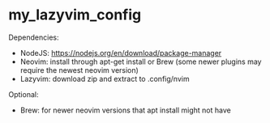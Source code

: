 # my_lazyvim_config

Dependencies:
- NodeJS: https://nodejs.org/en/download/package-manager
- Neovim: install through apt-get install or Brew (some newer plugins may require the newest neovim version)
- Lazyvim: download zip and extract to .config/nvim

Optional:
- Brew: for newer neovim versions that apt install might not have
